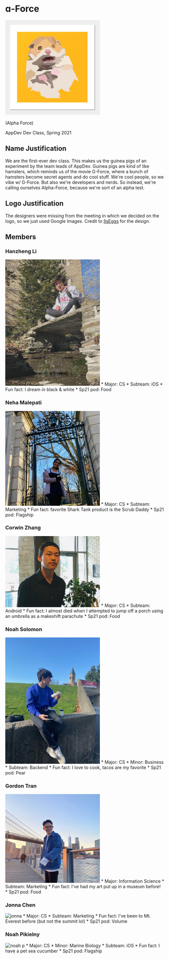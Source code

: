# ɑ-Force
<img src="./hamster.jpg" alt="logo" width="300"/>

(Alpha Force)

AppDev Dev Class, Spring 2021

## Name Justification
We are the first-ever dev class. This makes us the guinea pigs of an experiment by the team leads of AppDev. Guinea pigs are kind of like hamsters, which reminds us of the movie G-Force, where a bunch of hamsters become secret agents and do cool stuff. We're cool people, so we vibe w/ G-Force. But also we're developers and nerds. So instead, we're calling ourselves Alpha-Force, because we're sort of an alpha test. 

## Logo Justification
The designers were missing from the meeting in which we decided on the logo, so we just used Google Images. Credit to [IIsEggs](https://www.teepublic.com/pl/user/iiseggs) for the design. 

## Members

### Hanzheng Li
<img src="./han.jpg" alt="han" width="300"/>
* Major: CS
* Subteam: iOS
* Fun fact: I dream in black & white
* Sp21 pod: Food

### Neha Malepati
<img src="./neha.jpg" alt="neha" width="300"/>
* Major: CS
* Subteam: Marketing
* Fun fact: favorite Shark Tank product is the Scrub Daddy
* Sp21 pod: Flagship

### Corwin Zhang
<img src="./corwin.jpg" alt="corwin" width="300"/>
* Major: CS
* Subteam: Android
* Fun fact: I almost died when I attempted to jump off a porch using an umbrella as a makeshift parachute
* Sp21 pod: Food

### Noah Solomon
<img src="./noahs.jpg" alt="noah s" width="300"/>
* Major: CS
* Minor: Business
* Subteam: Backend
* Fun fact: I love to cook, tacos are my favorite
* Sp21 pod: Pear

### Gordon Tran
<img src="./gordon.jpg" alt="gordon" width="300"/>
* Major: Information Science
* Subteam: Marketing
* Fun fact: I've had my art put up in a museum before!
* Sp21 pod: Food

### Jonna Chen
<img src="./jonna.jpg" alt="jonna" width="300"/>
* Major: CS
* Subteam: Marketing
* Fun fact: I've been to Mt. Everest before (but not the summit lol)
* Sp21 pod: Volume

### Noah Pikielny
<img src="./noah.jpg" alt="noah p" width="300"/>
* Major: CS
* Minor: Marine Biology
* Subteam: iOS
* Fun fact: I have a pet sea cucumber
* Sp21 pod: Flagship

